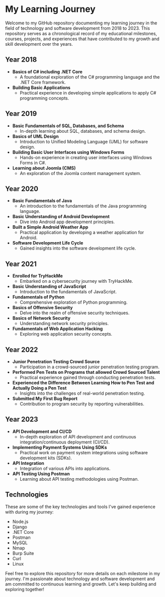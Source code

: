 # My Learning Journey

Welcome to my GitHub repository documenting my learning journey in the field of technology and software development from 2018 to 2023. This repository serves as a chronological record of my educational milestones, courses, projects, and experiences that have contributed to my growth and skill development over the years.

## Year 2018

- **Basics of C# including .NET Core**
  - A foundational exploration of the C# programming language and the .NET Core framework.
- **Building Basic Applications**
  - Practical experience in developing simple applications to apply C# programming concepts.

## Year 2019

- **Basic Fundamentals of SQL, Databases, and Schema**
  - In-depth learning about SQL, databases, and schema design.
- **Basics of UML Design**
  - Introduction to Unified Modeling Language (UML) for software design.
- **Building Basic User Interfaces using Windows Forms**
  - Hands-on experience in creating user interfaces using Windows Forms in C#.
- **Learning about Joomla (CMS)**
  - An exploration of the Joomla content management system.

## Year 2020

- **Basic Fundamentals of Java**
  - An introduction to the fundamentals of the Java programming language.
- **Basic Understanding of Android Development**
  - Dive into Android app development principles.
- **Built a Simple Android Weather App**
  - Practical application by developing a weather application for Android.
- **Software Development Life Cycle**
  - Gained insights into the software development life cycle.

## Year 2021

- **Enrolled for TryHackMe**
  - Embarked on a cybersecurity journey with TryHackMe.
- **Basic Understanding of JavaScript**
  - Introduction to the fundamentals of JavaScript.
- **Fundamentals of Python**
  - Comprehensive exploration of Python programming.
- **Basics of Offensive Security**
  - Delve into the realm of offensive security techniques.
- **Basics of Network Security**
  - Understanding network security principles.
- **Fundamentals of Web Application Hacking**
  - Exploring web application security concepts.

## Year 2022

- **Junior Penetration Testing Crowd Source**
  - Participation in a crowd-sourced junior penetration testing program.
- **Performed Pen Tests on Programs that allowed Crowd Sourced Talent**
  - Practical experience gained through conducting penetration tests.
- **Experienced the Difference Between Learning How to Pen Test and Actually Doing a Pen Test**
  - Insights into the challenges of real-world penetration testing.
- **Submitted My First Bug Report**
  - Contribution to program security by reporting vulnerabilities.

## Year 2023

- **API Development and CI/CD**
  - In-depth exploration of API development and continuous integration/continuous deployment (CI/CD).
- **Implementing Payment Systems Using SDKs**
  - Practical work on payment system integrations using software development kits (SDKs).
- **API Integration**
  - Integration of various APIs into applications.
- **API Testing Using Postman**
  - Learning about API testing methodologies using Postman.

## Technologies

These are some of the key technologies and tools I've gained experience with during my journey:

- Node.js
- Django
- .NET Core
- Postman
- MySQL
- Nmap
- Burp Suite
- Curl
- Linux

Feel free to explore this repository for more details on each milestone in my journey. I'm passionate about technology and software development and am committed to continuous learning and growth. Let's keep building and exploring together!
